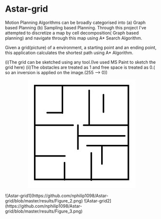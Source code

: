 # Astar-grid

Motion Planning Algorithms can be broadly categorised into (a) Graph based Planning (b) Sampling based Planning. Through this project I've attempted to discretize a 
map by cell decomposition( Graph based planning) and navigate through this map using A* Search Algorithm.

Given a grid(picture) of a environment, a  starting point and an ending point, this application calculates the shortest path using A* Algorithm.
 
(i)The grid can be sketched using any tool.(Ive used MS Paint to sketch the grid here)
(ii)The obstacles are treated as 1 and free space is treated as 0.( so an inversion is applied on the image.(255 --> 0))

<p align="center">
  <img src="https://github.com/nphilip1098/Astar-grid/blob/master/results/grid.jpeg" />
</p>
![Astar-grid1](https://github.com/nphilip1098/Astar-grid/blob/master/results/Figure_2.png)
![Astar-grid2](https://github.com/nphilip1098/Astar-grid/blob/master/results/Figure_3.png)
